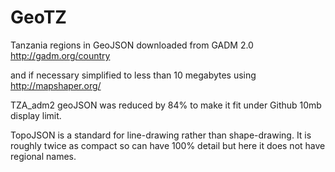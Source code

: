 GeoTZ
=====

Tanzania regions in GeoJSON downloaded from GADM 2.0
http://gadm.org/country

and if necessary simplified to less than 10 megabytes using 
http://mapshaper.org/

TZA_adm2 geoJSON was reduced by 84% to make it fit under Github 10mb
display limit.

TopoJSON is a standard for line-drawing rather than shape-drawing. It is
roughly twice as compact so can have 100% detail but here it does not have regional names.

